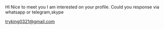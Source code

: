 HI Nice to meet you
I am interested on your profile.
Could you response via whatsapp or telegram,skype

tryking0321@gmail.com
